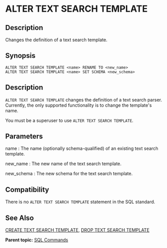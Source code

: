 # ALTER TEXT SEARCH TEMPLATE

## Description

Changes the definition of a text search template.

## Synopsis

``` {#sql_command_synopsis}
ALTER TEXT SEARCH TEMPLATE <name> RENAME TO <new_name>
ALTER TEXT SEARCH TEMPLATE <name> SET SCHEMA <new_schema>
```

## Description

`ALTER TEXT SEARCH TEMPLATE` changes the definition of a text search parser. Currently, the only supported functionality is to change the template's name.

You must be a superuser to use `ALTER TEXT SEARCH TEMPLATE`.

## Parameters

name
:   The name (optionally schema-qualified) of an existing text search template.

new_name
:   The new name of the text search template.

new_schema
:   The new schema for the text search template.

## Compatibility

There is no `ALTER TEXT SEARCH TEMPLATE` statement in the SQL standard.

## See Also

[CREATE TEXT SEARCH TEMPLATE](CREATE_TEXT_SEARCH_TEMPLATE.html), [DROP TEXT SEARCH TEMPLATE](DROP_TEXT_SEARCH_TEMPLATE.html)

**Parent topic:** [SQL Commands](../sql_commands/sql_ref.html)

